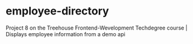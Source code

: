 # employee-directory
Project 8 on the Treehouse Frontend-Wevelopment Techdegree course |
Displays employee information from a demo api
